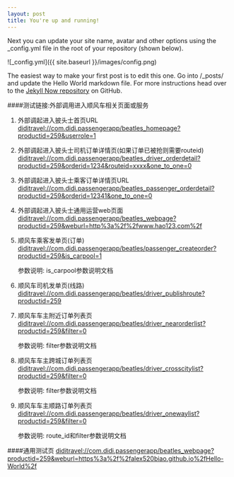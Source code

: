 ```yaml
---
layout: post
title: You're up and running!
---
```


Next you can update your site name, avatar and other options using the _config.yml file in the root of your repository (shown below).

![_config.yml]({{ site.baseurl }}/images/config.png)

The easiest way to make your first post is to edit this one. Go into /_posts/ and update the Hello World markdown file. For more instructions head over to the [Jekyll Now repository](https://github.com/barryclark/jekyll-now) on GitHub.

####测试链接:外部调用进入顺风车相关页面或服务
1. 外部调起进入披头士首页URL 
[diditravel://com.didi.passengerapp/beatles_homepage?productid=259&userrole=1](diditravel://com.didi.passengerapp/beatles_homepage?productid=259&userrole=1)
2. 外部调起进入披头士司机订单详情页(如果订单已被抢则需要routeid) 
[diditravel://com.didi.passengerapp/beatles_driver_orderdetail?productid=259&orderid=1234&routeid=xxxx&one_to_one=0](diditravel://com.didi.passengerapp/beatles_driver_orderdetail?productid=259&orderid=1234&routeid=xxxx&one_to_one=0)
3. 外部调起进入披头士乘客订单详情页URL 
[diditravel://com.didi.passengerapp/beatles_passenger_orderdetail?productid=259&orderid=12341&one_to_one=0](diditravel://com.didi.passengerapp/beatles_passenger_orderdetail?productid=259&orderid=12341&one_to_one=0)
4. 外部调起进入披头士通用运营web页面
[diditravel://com.didi.passengerapp/beatles_webpage?productid=259&weburl=http%3a%2f%2fwww.hao123.com%2f](diditravel://com.didi.passengerapp/beatles_webpage?productid=259&weburl=http%3a%2f%2fwww.hao123.com%2f)   

5. 顺风车乘客发单页(订单)
[diditravel://com.didi.passengerapp/beatles/passenger_createorder?productid=259&is_carpool=1](diditravel://com.didi.passengerapp/beatles/passenger_createorder?productid=259&is_carpool=1)

	参数说明: is_carpool参数说明文档

6. 顺风车司机发单页(线路)
[diditravel://com.didi.passengerapp/beatles/driver_publishroute?productid=259](diditravel://com.didi.passengerapp/beatles/driver_publishroute?productid=259)

7. 顺风车车主附近订单列表页
[diditravel://com.didi.passengerapp/beatles/driver_nearorderlist?productid=259&filter=0](diditravel://com.didi.passengerapp/beatles/driver_nearorderlist?productid=259&filter=0)

	参数说明: filter参数说明文档

8. 顺风车车主跨城订单列表页
[diditravel://com.didi.passengerapp/beatles/driver_crosscitylist?productid=259&filter=0](diditravel://com.didi.passengerapp/beatles/driver_crosscitylist?productid=259&filter=0)

	参数说明: filter参数说明文档

9. 顺风车车主顺路订单列表页
[diditravel://com.didi.passengerapp/beatles/driver_onewaylist?productid=259&filter=0](diditravel://com.didi.passengerapp/beatles/driver_crosscitylist?productid=259&filter=0)

	参数说明: route_id和filter参数说明文档

####通用测试页
[diditravel://com.didi.passengerapp/beatles_webpage?productid=259&weburl=https%3a%2f%2falex520biao.github.io%2fHello-World%2f](diditravel://com.didi.passengerapp/beatles_webpage?productid=259&weburl=https%3a%2f%2falex520biao.github.io%2fHello-World%2f)